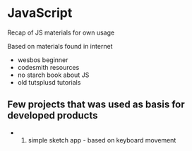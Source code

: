 # JavaScript
Recap of JS materials for own usage

Based on materials found in internet
- wesbos beginner 
- codesmith resources 
- no starch book about JS 
- old tutsplusd tutorials 

## Few projects that was used as basis for developed products
 - 1. simple sketch app - based on keyboard movement
